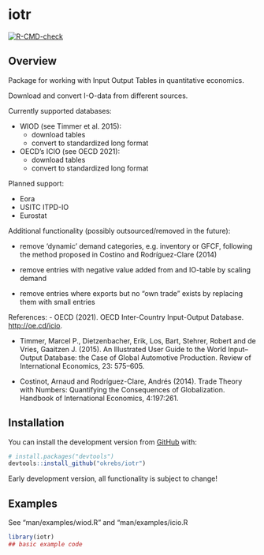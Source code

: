 
<!-- README.md is generated from README.Rmd. Please edit that file -->

# iotr

<!-- badges: start -->

[![R-CMD-check](https://github.com/okrebs/iotr/workflows/R-CMD-check/badge.svg)](https://github.com/okrebs/iotr/actions)
<!-- badges: end -->

## Overview

Package for working with Input Output Tables in quantitative economics.

Download and convert I-O-data from different sources.

Currently supported databases:

-   WIOD (see Timmer et al. 2015):
    -   download tables
    -   convert to standardized long format
-   OECD’s ICIO (see OECD 2021):
    -   download tables
    -   convert to standardized long format

Planned support:

-   Eora
-   USITC ITPD-IO
-   Eurostat

Additional functionality (possibly outsourced/removed in the future):

-   remove ‘dynamic’ demand categories, e.g. inventory or GFCF,
    following the method proposed in Costino and Rodríguez-Clare (2014)

-   remove entries with negative value added from and IO-table by
    scaling demand

-   remove entries where exports but no “own trade” exists by replacing
    them with small entries

References: - OECD (2021). OECD Inter-Country Input-Output Database.
<http://oe.cd/icio>.

-   Timmer, Marcel P., Dietzenbacher, Erik, Los, Bart, Stehrer, Robert
    and de Vries, Gaaitzen J. (2015). An Illustrated User Guide to the
    World Input–Output Database: the Case of Global Automotive
    Production. Review of International Economics, 23: 575–605.

-   Costinot, Arnaud and Rodríguez-Clare, Andrés (2014). Trade Theory
    with Numbers: Quantifying the Consequences of Globalization.
    Handbook of International Economics, 4:197:261.

## Installation

<!-- You can install the released version of iotr from [CRAN](https://CRAN.R-project.org) with:

``` r
install.packages("iotr")
``` -->

You can install the development version from
[GitHub](https://github.com/) with:

``` r
# install.packages("devtools")
devtools::install_github("okrebs/iotr")
```

Early development version, all functionality is subject to change!

## Examples

See “man/examples/wiod.R” and “man/examples/icio.R

``` r
library(iotr)
## basic example code
```
